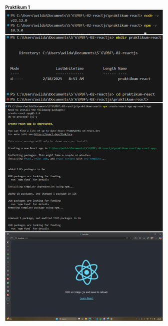 **Praktikum 1**
![node & npm version](img_report/image1.1.png)
![create new directory](img_report/image1.2.png)
![Initialize Project](img_report/image1.3.png)
![display from npm start](img_report/image1.4.png)